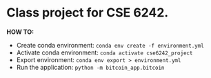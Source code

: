 # Class project for CSE 6242.

**HOW TO:**
- Create conda environment:
  `conda env create -f environment.yml`
- Activate conda environment:
  `conda activate cse6242_project`
- Export environment:
  `conda env export > environment.yml`
- Run the application:
  `python -m bitcoin_app.bitcoin` 